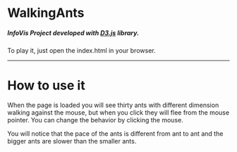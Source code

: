 # WalkingAnts

##### InfoVis Project developed with [D3.js](https://d3js.org/) library.

To play it, just open the index.html in your browser.

-------------

# How to use it

When the page is loaded you will see thirty ants with different dimension walking against the mouse, 
but when you click they will flee from the mouse pointer. You can change the behavior by clicking the mouse. 

You will notice that the pace of the ants is different from ant to ant and the bigger ants are slower than the smaller ants.

